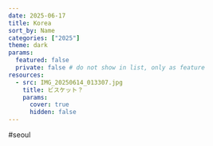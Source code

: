 ```yaml
---
date: 2025-06-17
title: Korea
sort_by: Name
categories: ["2025"]
theme: dark
params:
  featured: false
  private: false # do not show in list, only as feature
resources:
  - src: IMG_20250614_013307.jpg
    title: ビスケット？
    params:
      cover: true
      hidden: false
---
```

#seoul